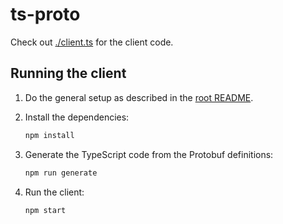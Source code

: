 # ts-proto

Check out [./client.ts](./client.ts) for the client code.

## Running the client

1. Do the general setup as described in the [root README](/README.md#general-setup).

1. Install the dependencies:

   ```bash
   npm install
   ```

1. Generate the TypeScript code from the Protobuf definitions:

   ```bash
   npm run generate
   ```

1. Run the client:

   ```bash
   npm start
   ```
